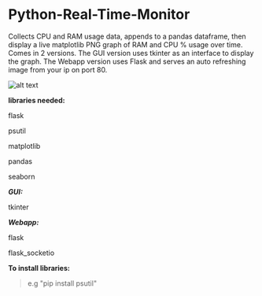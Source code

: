 # Python-Real-Time-Monitor
Collects CPU and RAM usage data, appends to a pandas dataframe, 
then display a live matplotlib PNG graph of RAM and CPU % usage over time.
Comes in 2 versions.
The GUI version uses tkinter as an interface to display the graph.
The Webapp version uses Flask and serves an auto refreshing image from your ip on port 80.


![alt text](https://github.com/BobbyLeonard/Python-Utilisation-Monitor/blob/master/sns.jpg)

**libraries needed:**
  
  flask

  psutil
  
  matplotlib
  
  pandas
  
  seaborn
  
  ***GUI:***
  
  tkinter
  
  ***Webapp:***
  
  flask
  
  flask_socketio
  
**To install libraries:** 

>e.g "pip install psutil"
